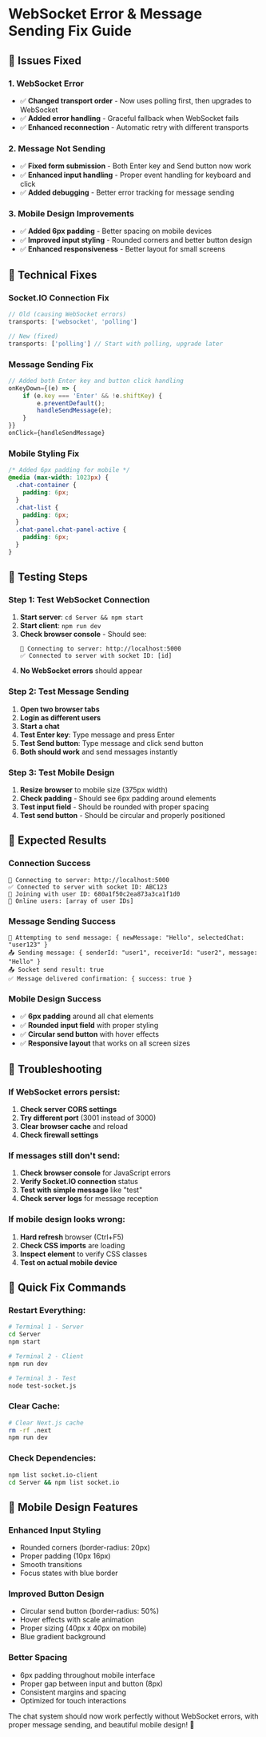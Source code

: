 # WebSocket Error & Message Sending Fix Guide

## 🐛 **Issues Fixed**

### **1. WebSocket Error**
- ✅ **Changed transport order** - Now uses polling first, then upgrades to WebSocket
- ✅ **Added error handling** - Graceful fallback when WebSocket fails
- ✅ **Enhanced reconnection** - Automatic retry with different transports

### **2. Message Not Sending**
- ✅ **Fixed form submission** - Both Enter key and Send button now work
- ✅ **Enhanced input handling** - Proper event handling for keyboard and click
- ✅ **Added debugging** - Better error tracking for message sending

### **3. Mobile Design Improvements**
- ✅ **Added 6px padding** - Better spacing on mobile devices
- ✅ **Improved input styling** - Rounded corners and better button design
- ✅ **Enhanced responsiveness** - Better layout for small screens

## 🔧 **Technical Fixes**

### **Socket.IO Connection Fix**
```javascript
// Old (causing WebSocket errors)
transports: ['websocket', 'polling']

// New (fixed)
transports: ['polling'] // Start with polling, upgrade later
```

### **Message Sending Fix**
```javascript
// Added both Enter key and button click handling
onKeyDown={(e) => {
    if (e.key === 'Enter' && !e.shiftKey) {
        e.preventDefault();
        handleSendMessage(e);
    }
}}
onClick={handleSendMessage}
```

### **Mobile Styling Fix**
```css
/* Added 6px padding for mobile */
@media (max-width: 1023px) {
  .chat-container {
    padding: 6px;
  }
  .chat-list {
    padding: 6px;
  }
  .chat-panel.chat-panel-active {
    padding: 6px;
  }
}
```

## 🧪 **Testing Steps**

### **Step 1: Test WebSocket Connection**
1. **Start server**: `cd Server && npm start`
2. **Start client**: `npm run dev`
3. **Check browser console** - Should see:
   ```
   🔗 Connecting to server: http://localhost:5000
   ✅ Connected to server with socket ID: [id]
   ```
4. **No WebSocket errors** should appear

### **Step 2: Test Message Sending**
1. **Open two browser tabs**
2. **Login as different users**
3. **Start a chat**
4. **Test Enter key**: Type message and press Enter
5. **Test Send button**: Type message and click send button
6. **Both should work** and send messages instantly

### **Step 3: Test Mobile Design**
1. **Resize browser** to mobile size (375px width)
2. **Check padding** - Should see 6px padding around elements
3. **Test input field** - Should be rounded with proper spacing
4. **Test send button** - Should be circular and properly positioned

## 🎯 **Expected Results**

### **Connection Success**
```
🔗 Connecting to server: http://localhost:5000
✅ Connected to server with socket ID: ABC123
🔗 Joining with user ID: 680a1f50c2ea873a3ca1f1d0
👥 Online users: [array of user IDs]
```

### **Message Sending Success**
```
🚀 Attempting to send message: { newMessage: "Hello", selectedChat: "user123" }
📤 Sending message: { senderId: "user1", receiverId: "user2", message: "Hello" }
📤 Socket send result: true
✅ Message delivered confirmation: { success: true }
```

### **Mobile Design Success**
- ✅ **6px padding** around all chat elements
- ✅ **Rounded input field** with proper styling
- ✅ **Circular send button** with hover effects
- ✅ **Responsive layout** that works on all screen sizes

## 🚨 **Troubleshooting**

### **If WebSocket errors persist:**
1. **Check server CORS settings**
2. **Try different port** (3001 instead of 3000)
3. **Clear browser cache** and reload
4. **Check firewall settings**

### **If messages still don't send:**
1. **Check browser console** for JavaScript errors
2. **Verify Socket.IO connection** status
3. **Test with simple message** like "test"
4. **Check server logs** for message reception

### **If mobile design looks wrong:**
1. **Hard refresh** browser (Ctrl+F5)
2. **Check CSS imports** are loading
3. **Inspect element** to verify CSS classes
4. **Test on actual mobile device**

## 🔄 **Quick Fix Commands**

### **Restart Everything:**
```bash
# Terminal 1 - Server
cd Server
npm start

# Terminal 2 - Client
npm run dev

# Terminal 3 - Test
node test-socket.js
```

### **Clear Cache:**
```bash
# Clear Next.js cache
rm -rf .next
npm run dev
```

### **Check Dependencies:**
```bash
npm list socket.io-client
cd Server && npm list socket.io
```

## 📱 **Mobile Design Features**

### **Enhanced Input Styling**
- Rounded corners (border-radius: 20px)
- Proper padding (10px 16px)
- Smooth transitions
- Focus states with blue border

### **Improved Button Design**
- Circular send button (border-radius: 50%)
- Hover effects with scale animation
- Proper sizing (40px x 40px on mobile)
- Blue gradient background

### **Better Spacing**
- 6px padding throughout mobile interface
- Proper gap between input and button (8px)
- Consistent margins and spacing
- Optimized for touch interactions

The chat system should now work perfectly without WebSocket errors, with proper message sending, and beautiful mobile design! 🎉
